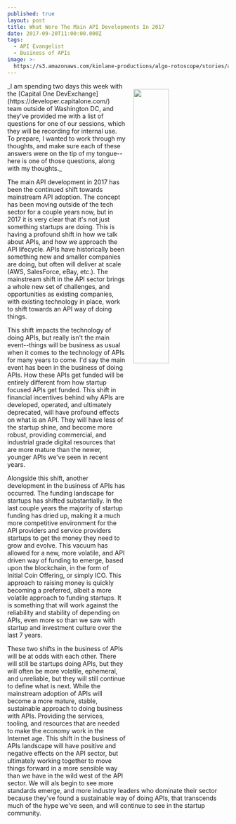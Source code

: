 ```yaml
---
published: true
layout: post
title: What Were The Main API Developments In 2017
date: 2017-09-20T11:00:00.000Z
tags:
  - API Evangelist
  - Business of APIs
image: >-
  https://s3.amazonaws.com/kinlane-productions/algo-rotoscope/stories/amusement-park-2_light_dali.jpg
---
```

<p><img src="https://s3.amazonaws.com/kinlane-productions/algo-rotoscope/stories/amusement-park-2_light_dali.jpg" align="right" width="40%" style="padding: 15px;" /></p>
_I am spending two days this week with the [Capital One DevExchange](https://developer.capitalone.com/) team outside of Washington DC, and they've provided me with a list of questions for one of our sessions, which they will be recording for internal use. To prepare, I wanted to work through my thoughts, and make sure each of these answers were on the tip of my tongue--here is one of those questions, along with my thoughts._

The main API development in 2017 has been the continued shift towards mainstream API adoption. The concept has been moving outside of the tech sector for a couple years now, but in 2017 it is very clear that it's not just something startups are doing. This is having a profound shift in how we talk about APIs, and how we approach the API lifecycle. APIs have historically been something new and smaller companies are doing, but often will deliver at scale (AWS, SalesForce, eBay, etc.). The mainstream shift in the API sector brings a whole new set of challenges, and opportunities as existing companies, with existing technology in place, work to shift towards an API way of doing things.

This shift impacts the technology of doing APIs, but really isn't the main event--things will be business as usual when it comes to the technology of APIs for many years to come. I'd say the main event has been in the business of doing APIs. How these APIs get funded will be entirely different from how startup focused APIs get funded. This shift in financial incentives behind why APIs are developed, operated, and ultimately deprecated, will have profound effects on what is an API. They will have less of the startup shine, and become more robust, providing commercial, and industrial grade digital resources that are more mature than the newer, younger APIs we've seen in recent years.

Alongside this shift, another development in the business of APIs has occurred. The funding landscape for startups has shifted substantially. In the last couple years the majority of startup funding has dried up, making it a much more competitive environment for the API providers and service providers startups to get the money they need to grow and evolve. This vacuum has allowed for a new, more volatile, and API driven way of funding to emerge, based upon the blockchain, in the form of Initial Coin Offering, or simply ICO. This approach to raising money is quickly becoming a preferred, albeit a more volatile approach to funding startups. It is something that will work against the reliability and stability of depending on APIs, even more so than we saw with startup and investment culture over the last 7 years. 

These two shifts in the business of APIs will be at odds with each other. There will still be startups doing APIs, but they will often be more volatile, ephemeral, and unreliable, but they will still continue to define what is next. While the mainstream adoption of APIs will become a more mature, stable, sustainable approach to doing business with APIs. Providing the services, tooling, and resources that are needed to make the economy work in the Internet age. This shift in the business of APIs landscape will have positive and negative effects on the API sector, but ultimately working together to move things forward in a more sensible way than we have in the wild west of the API sector. We will als begin to see more standards emerge, and more industry leaders who dominate their sector because they've found a sustainable way of doing APIs, that transcends much of the hype we've seen, and will continue to see in the startup community.
